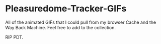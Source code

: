 # Pleasuredome-Tracker-GIFs
All of the animated GIFs that I could pull from my browser Cache and the Way Back Machine.
Feel free to add to the collection.

RIP PDT.
